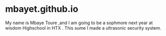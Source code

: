# mbayet.github.io
My name is Mbaye Toure ,and I am going to be a sophmore next year at wisdom Highschool in HTX . This sume I made a ultrasonic security system. 
